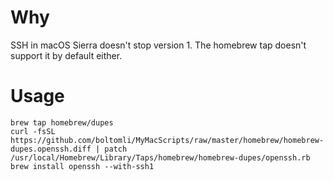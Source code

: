 # Why

SSH in macOS Sierra doesn't stop version 1. The homebrew tap doesn't support it by default either.

# Usage
```shell
brew tap homebrew/dupes
curl -fsSL https://github.com/boltomli/MyMacScripts/raw/master/homebrew/homebrew-dupes.openssh.diff | patch /usr/local/Homebrew/Library/Taps/homebrew/homebrew-dupes/openssh.rb
brew install openssh --with-ssh1
```

